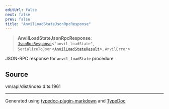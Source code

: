 ```yaml
---
editUrl: false
next: false
prev: false
title: "AnvilLoadStateJsonRpcResponse"
---
```


> **AnvilLoadStateJsonRpcResponse**: [`JsonRpcResponse`](/generated/type-aliases/jsonrpcresponse/)\<`"anvil_loadState"`, `SerializeToJson`\<[`AnvilLoadStateResult`](/generated/type-aliases/anvilloadstateresult/)\>, `AnvilError`\>

JSON-RPC response for `anvil_loadState` procedure

## Source

vm/api/dist/index.d.ts:1961

***
Generated using [typedoc-plugin-markdown](https://www.npmjs.com/package/typedoc-plugin-markdown) and [TypeDoc](https://typedoc.org/)
